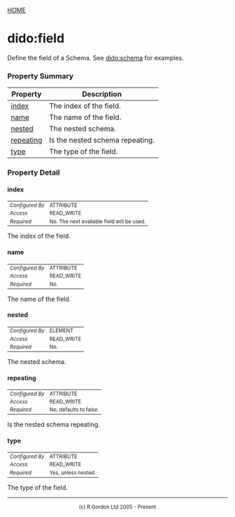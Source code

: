 [HOME](../../../README.md)
# dido:field

Define the field of a Schema. See [dido:schema](../../../dido/oddjob/schema/SchemaBean.md) for examples.

### Property Summary

| Property | Description |
| -------- | ----------- |
| [index](#propertyindex) | The index of the field. | 
| [name](#propertyname) | The name of the field. | 
| [nested](#propertynested) | The nested schema. | 
| [repeating](#propertyrepeating) | Is the nested schema repeating. | 
| [type](#propertytype) | The type of the field. | 


### Property Detail
#### index <a name="propertyindex"></a>

<table style='font-size:smaller'>
      <tr><td><i>Configured By</i></td><td>ATTRIBUTE</td></tr>
      <tr><td><i>Access</i></td><td>READ_WRITE</td></tr>
      <tr><td><i>Required</i></td><td>No. The next available field will be used.</td></tr>
</table>

The index of the field.

#### name <a name="propertyname"></a>

<table style='font-size:smaller'>
      <tr><td><i>Configured By</i></td><td>ATTRIBUTE</td></tr>
      <tr><td><i>Access</i></td><td>READ_WRITE</td></tr>
      <tr><td><i>Required</i></td><td>No.</td></tr>
</table>

The name of the field.

#### nested <a name="propertynested"></a>

<table style='font-size:smaller'>
      <tr><td><i>Configured By</i></td><td>ELEMENT</td></tr>
      <tr><td><i>Access</i></td><td>READ_WRITE</td></tr>
      <tr><td><i>Required</i></td><td>No.</td></tr>
</table>

The nested schema.

#### repeating <a name="propertyrepeating"></a>

<table style='font-size:smaller'>
      <tr><td><i>Configured By</i></td><td>ATTRIBUTE</td></tr>
      <tr><td><i>Access</i></td><td>READ_WRITE</td></tr>
      <tr><td><i>Required</i></td><td>No, defaults to false.</td></tr>
</table>

Is the nested schema repeating.

#### type <a name="propertytype"></a>

<table style='font-size:smaller'>
      <tr><td><i>Configured By</i></td><td>ATTRIBUTE</td></tr>
      <tr><td><i>Access</i></td><td>READ_WRITE</td></tr>
      <tr><td><i>Required</i></td><td>Yes, unless nested.</td></tr>
</table>

The type of the field.


-----------------------

<div style='font-size: smaller; text-align: center;'>(c) R Gordon Ltd 2005 - Present</div>
